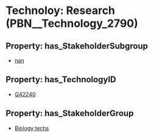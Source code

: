 # Technoloy: __Research__ (PBN__Technology_2790)

## Property: has_StakeholderSubgroup

* [nan](PBN__TechSubgroup_7)

## Property: has_TechnologyID

* [Q42240](Q42240)

## Property: has_StakeholderGroup

* [Biology techs](PBN__TechGroup_15)

